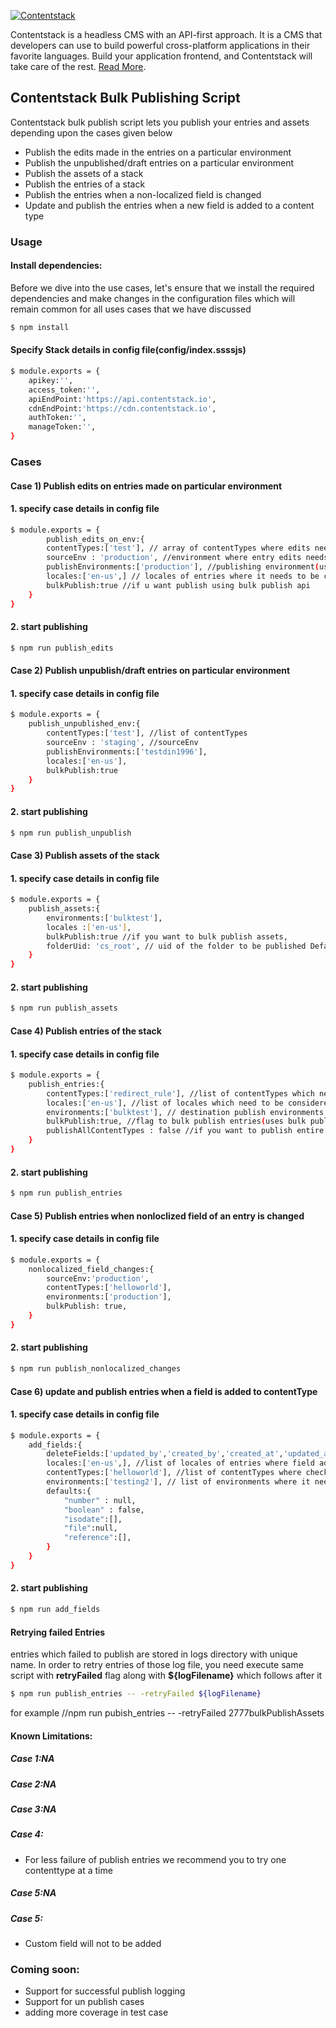 [![Contentstack](https://www.contentstack.com/docs/static/images/contentstack.png)](https://www.contentstack.com/)

Contentstack is a headless CMS with an API-first approach. It is a CMS that developers can use to build powerful cross-platform applications in their favorite languages. Build your application frontend, and Contentstack will take care of the rest. [Read More](https://www.contentstack.com/).

## Contentstack Bulk Publishing Script

Contentstack bulk publish script lets you publish your entries and assets depending upon the cases given below 


- Publish the edits made in the entries on a particular environment
- Publish the unpublished/draft entries on a particular environment
- Publish the assets of a stack
- Publish the entries of a stack
- Publish the entries when a non-localized field is changed
- Update and publish the entries when a new field is added to a content type


### Usage
#### Install dependencies:

Before we dive into the use cases, let's ensure that we install the required dependencies and make changes in the configuration files which will remain common for all uses cases that we have discussed

```sh
$ npm install 
```
#### Specify Stack details in config file(config/index.ssssjs)
```sh
$ module.exports = {
	apikey:'',
	access_token:'',
	apiEndPoint:'https://api.contentstack.io',
	cdnEndPoint:'https://cdn.contentstack.io',
	authToken:'',
	manageToken:'',
}
```

### Cases

#### Case 1) Publish edits on entries made on particular environment

#### 1. specify case details in config file

```sh
$ module.exports = {
		publish_edits_on_env:{
		contentTypes:['test'], // array of contentTypes where edits needs to be checked
		sourceEnv : 'production', //environment where entry edits needs to be checked
		publishEnvironments:['production'], //publishing environment(usually same as source Env)
		locales:['en-us',] // locales of entries where it needs to be checked
		bulkPublish:true //if u want publish using bulk publish api
	}
}  
```



#### 2. start publishing

```sh
$ npm run publish_edits
```

#### Case 2) Publish unpublish/draft entries on particular environment

#### 1. specify case details in config file

```sh
$ module.exports = {
	publish_unpublished_env:{
		contentTypes:['test'], //list of contentTypes
		sourceEnv : 'staging', //sourceEnv
		publishEnvironments:['testdin1996'],
		locales:['en-us'],
		bulkPublish:true
	}
}  
```
#### 2. start publishing

```sh
$ npm run publish_unpublish
```


#### Case 3) Publish assets of the stack

#### 1. specify case details in config file

```sh
$ module.exports = {
	publish_assets:{
		environments:['bulktest'],
		locales :['en-us'],
		bulkPublish:true //if you want to bulk publish assets,
		folderUid: 'cs_root', // uid of the folder to be published Default 'cs_root'
	}
}  
```
#### 2. start publishing

```sh
$ npm run publish_assets
```



#### Case 4) Publish entries of the stack

#### 1. specify case details in config file

```sh
$ module.exports = {
	publish_entries:{
		contentTypes:['redirect_rule'], //list of contentTypes which needs to be published
		locales:['en-us'], //list of locales which need to be considered for mentioned CTs
		environments:['bulktest'], // destination publish environments
		bulkPublish:true, //flag to bulk publish entries(uses bulk publish apis)
		publishAllContentTypes : false //if you want to publish entire contentTypes
	}	
}  
```
#### 2. start publishing

```sh
$ npm run publish_entries
```



#### Case 5) Publish entries when nonloclized field of an entry is changed

#### 1. specify case details in config file

```sh
$ module.exports = {
	nonlocalized_field_changes:{
		sourceEnv:'production',
		contentTypes:['helloworld'],
		environments:['production'],
		bulkPublish: true,
	}
}  
```
#### 2. start publishing

```sh
$ npm run publish_nonlocalized_changes
```


#### Case 6) update and publish entries when a field is added to contentType

#### 1. specify case details in config file

```sh
$ module.exports = {
	add_fields:{	
		deleteFields:['updated_by','created_by','created_at','updated_at','_version','ACL'],
		locales:['en-us',], //list of locales of entries where field addition is needed
		contentTypes:['helloworld'], //list of contentTypes where checking needs to be done
		environments:['testing2'], // list of environments where it needs to be publish
		defaults:{
			"number" : null,
			"boolean" : false,
			"isodate":[],
			"file":null,
			"reference":[],
		}
	}
}  
```
#### 2. start publishing

```sh
$ npm run add_fields
```

#### Retrying failed Entries 
entries which failed to publish are stored in logs directory with unique name. In order to retry entries of those log file, you need execute same script with **retryFailed** flag along with **${logFilename}** which follows after it
```sh
$ npm run publish_entries -- -retryFailed ${logFilename} 
```
for example
//npm run pubish_entries -- -retryFailed 2777bulkPublishAssets


#### Known Limitations:

##### Case 1:NA
##### Case 2:NA
##### Case 3:NA
##### Case 4:
- For less failure of publish entries we recommend you to try one contenttype at a time
##### Case 5:NA
##### Case 5:
- Custom field will not to be added

### Coming soon:
- Support for successful publish logging
- Support for un publish cases
- adding more coverage in test case

